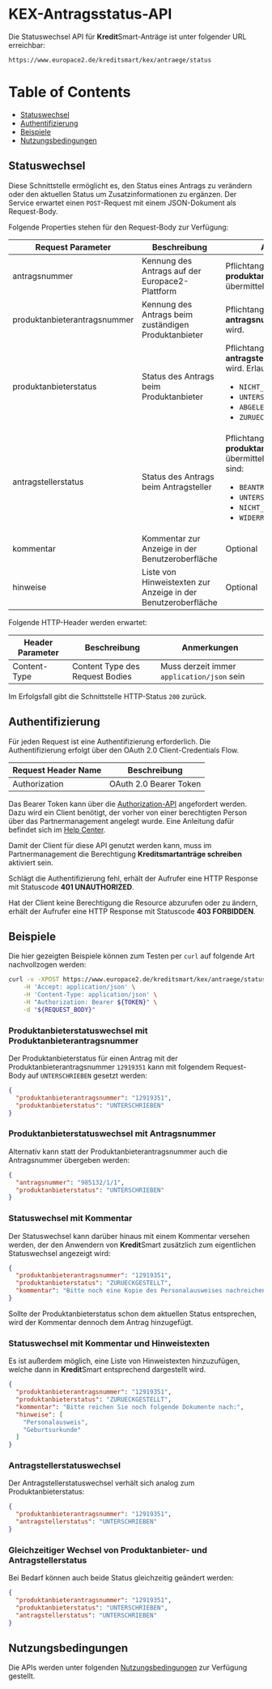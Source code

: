 # KEX-Antragsstatus-API

Die Statuswechsel API für **Kredit**Smart-Anträge ist unter folgender URL erreichbar:

```
https://www.europace2.de/kreditsmart/kex/antraege/status
```


# Table of Contents

* [Statuswechsel](#statuswechsel)
* [Authentifizierung](#authentifizierung)
* [Beispiele](#beispiele)
* [Nutzungsbedingungen](#Nutzungsbedingungen)

## Statuswechsel

Diese Schnittstelle ermöglicht es, den Status eines Antrags zu verändern oder den aktuellen Status um Zusatzinformationen zu ergänzen. Der Service erwartet einen `POST`-Request mit einem JSON-Dokument als Request-Body.

Folgende Properties stehen für den Request-Body zur Verfügung:

Request Parameter            | Beschreibung | Anmerkungen
-----------------------------|--------------|-------
antragsnummer                | Kennung des Antrags auf der Europace2-Plattform | Pflichtangabe, sofern keine **produktanbieterantragsnummer** übermittelt wird.
produktanbieterantragsnummer | Kennung des Antrags beim zuständigen Produktanbieter | Pflichtangabe, sofern keine **antragsnummer** übermittelt wird.
produktanbieterstatus        | Status des Antrags beim Produktanbieter | Pflichtangabe, sofern kein **antragstellerstatus** übermittelt wird. Erlaubte Werte sind: <ul><li><code>NICHT_BEARBEITET</code></li><li><code>UNTERSCHRIEBEN</code></li><li><code>ABGELEHNT</code></li><li><code>ZURUECKGESTELLT</code></li></ul>
antragstellerstatus          | Status des Antrags beim Antragsteller | Pflichtangabe, sofern kein **produktanbieterstatus** übermittelt wird. Erlaubte Werte sind: <ul><li><code>BEANTRAGT</code></li><li><code>UNTERSCHRIEBEN</code></li><li><code>NICHT_ANGENOMMEN</code></li><li><code>WIDERRUFEN</code></li></ul>
kommentar                    | Kommentar zur Anzeige in der Benutzeroberfläche | Optional
hinweise                     | Liste von Hinweistexten zur Anzeige in der Benutzeroberfläche | Optional


Folgende HTTP-Header werden erwartet:

Header Parameter | Beschreibung                                               | Anmerkungen                                |
-----------------|------------------------------------------------------------|--------------------------------------------|
Content-Type     | Content Type des Request Bodies                            | Muss derzeit immer `application/json` sein |

Im Erfolgsfall gibt die Schnittstelle HTTP-Status `200` zurück.

## Authentifizierung

Für jeden Request ist eine Authentifizierung erforderlich. Die Authentifizierung erfolgt über den OAuth 2.0 Client-Credentials Flow.

| Request Header Name | Beschreibung           |
|---------------------|------------------------|
| Authorization       | OAuth 2.0 Bearer Token |


Das Bearer Token kann über die [Authorization-API](https://github.com/europace/authorization-api) angefordert werden.
Dazu wird ein Client benötigt, der vorher von einer berechtigten Person über das Partnermanagement angelegt wurde.
Eine Anleitung dafür befindet sich im [Help Center](https://europace2.zendesk.com/hc/de/articles/360012514780).

Damit der Client für diese API genutzt werden kann, muss im Partnermanagement die Berechtigung **Kreditsmartanträge schreiben** aktiviert sein.  

Schlägt die Authentifizierung fehl, erhält der Aufrufer eine HTTP Response mit Statuscode **401 UNAUTHORIZED**.

Hat der Client keine Berechtigung die Resource abzurufen oder zu ändern, erhält der Aufrufer eine HTTP Response mit Statuscode **403 FORBIDDEN**.


## Beispiele

Die hier gezeigten Beispiele können zum Testen per `curl` auf folgende Art nachvollzogen werden:

```sh
curl -v -XPOST https://www.europace2.de/kreditsmart/kex/antraege/status \
	-H 'Accept: application/json' \
	-H 'Content-Type: application/json' \
	-H "Authorization: Bearer ${TOKEN}" \
	-d "${REQUEST_BODY}"
```

### Produktanbieterstatuswechsel mit Produktanbieterantragsnummer

Der Produktanbieterstatus für einen Antrag mit der Produktanbieterantragsnummer `12919351` kann mit folgendem Request-Body auf `UNTERSCHRIEBEN` gesetzt werden:

```json
{
  "produktanbieterantragsnummer": "12919351",
  "produktanbieterstatus": "UNTERSCHRIEBEN"
}
```

### Produktanbieterstatuswechsel mit Antragsnummer

Alternativ kann statt der Produktanbieterantragsnummer auch die Antragsnummer übergeben werden:

```json
{
  "antragsnummer": "985132/1/1",
  "produktanbieterstatus": "UNTERSCHRIEBEN"
}
```

### Statuswechsel mit Kommentar

Der Statuswechsel kann darüber hinaus mit einem Kommentar versehen werden, der den Anwendern von **Kredit**Smart zusätzlich zum eigentlichen Statuswechsel angezeigt wird:

```json
{
  "produktanbieterantragsnummer": "12919351",
  "produktanbieterstatus": "ZURUECKGESTELLT",
  "kommentar": "Bitte noch eine Kopie des Personalausweises nachreichen."
}
```

Sollte der Produktanbieterstatus schon dem aktuellen Status entsprechen, wird der Kommentar dennoch dem Antrag hinzugefügt.

### Statuswechsel mit Kommentar und Hinweistexten

Es ist außerdem möglich, eine Liste von Hinweistexten hinzuzufügen, welche dann in **Kredit**Smart entsprechend dargestellt wird.

```json
{
  "produktanbieterantragsnummer": "12919351",
  "produktanbieterstatus": "ZURUECKGESTELLT",
  "kommentar": "Bitte reichen Sie noch folgende Dokumente nach:",
  "hinweise": [
  	"Personalausweis",
  	"Geburtsurkunde"
  ]
}
```

### Antragstellerstatuswechsel

Der Antragstellerstatuswechsel verhält sich analog zum Produktanbieterstatus:

```json
{
  "produktanbieterantragsnummer": "12919351",
  "antragstellerstatus": "UNTERSCHRIEBEN"
}
```

### Gleichzeitiger Wechsel von Produktanbieter- und Antragstellerstatus

Bei Bedarf können auch beide Status gleichzeitig geändert werden:

```json
{
  "produktanbieterantragsnummer": "12919351",
  "produktanbieterstatus": "UNTERSCHRIEBEN",
  "antragstellerstatus": "UNTERSCHRIEBEN"
}
```

## Nutzungsbedingungen
Die APIs werden unter folgenden [Nutzungsbedingungen](https://docs.api.europace.de/nutzungsbedingungen/) zur Verfügung gestellt.
